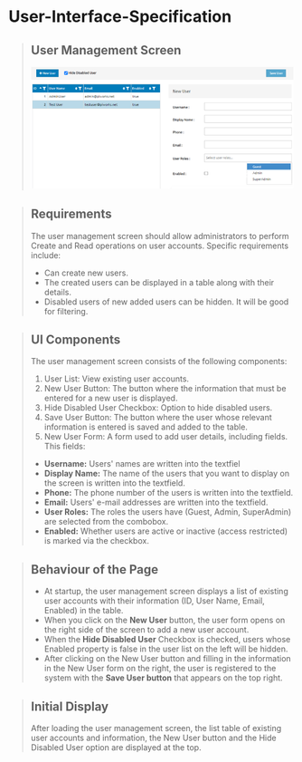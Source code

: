 # User-Interface-Specification

> ## User Management Screen 
> ![User Management Screen](https://raw.githubusercontent.com/bahadirsina/User-Interface-Specification/main/screen%20UI.png)

> ## Requirements
> The user management screen should allow administrators to perform Create and Read operations on user accounts. Specific requirements include:
> - Can create new users.
> - The created users can be displayed in a table along with their details.
> - Disabled users of new added users can be hidden. It will be good for filtering.

> ## UI Components
> The user management screen consists of the following components:
> 
> 1. User List: View existing user accounts.
> 2. New User Button: The button where the information that must be entered for a new user is displayed.
> 3. Hide Disabled User Checkbox: Option to hide disabled users.
> 4. Save User Button: The button where the user whose relevant information is entered is saved and added to the table.
> 5. New User Form: A form used to add user details, including fields. This fields:
>   - **Username:** Users' names are written into the textfiel
>   - **Display Name:** The name of the users that you want to display on the screen is written into the textfield.
>   - **Phone:** The phone number of the users is written into the textfield.
>   - **Email:** Users' e-mail addresses are written into the textfield.
>   - **User Roles:** The roles the users have (Guest, Admin, SuperAdmin) are selected from the combobox.
>   - **Enabled:** Whether users are active or inactive (access restricted) is marked via the checkbox.

> ## Behaviour of the Page
> - At startup, the user management screen displays a list of existing user accounts with their information (ID, User Name, Email, Enabled) in the table.
> - When you click on the **New User** button, the user form opens on the right side of the screen to add a new user account.
> - When the **Hide Disabled User** Checkbox is checked, users whose Enabled property is false in the user list on the left will be hidden.
> - After clicking on the New User button and filling in the information in the New User form on the right, the user is registered to the system with the **Save User button** that appears on the top right.

> ## Initial Display
> After loading the user management screen, the list table of existing user accounts and information, the New User button and the Hide Disabled User option are displayed at the top.


